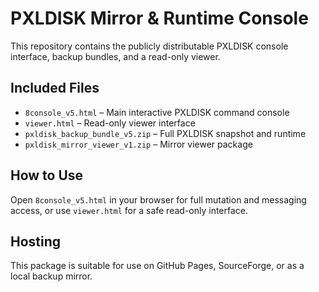 # PXLDISK Mirror & Runtime Console

This repository contains the publicly distributable PXLDISK console interface, backup bundles, and a read-only viewer.

## Included Files

- `8console_v5.html` – Main interactive PXLDISK command console
- `viewer.html` – Read-only viewer interface
- `pxldisk_backup_bundle_v5.zip` – Full PXLDISK snapshot and runtime
- `pxldisk_mirror_viewer_v1.zip` – Mirror viewer package

## How to Use

Open `8console_v5.html` in your browser for full mutation and messaging access, or use `viewer.html` for a safe read-only interface.

## Hosting

This package is suitable for use on GitHub Pages, SourceForge, or as a local backup mirror.
